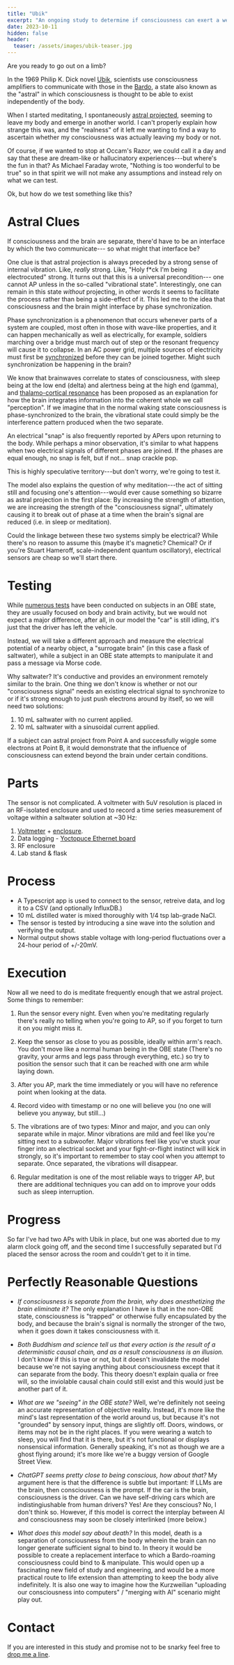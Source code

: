 ```yaml
---
title: "Ubik"
excerpt: "An ongoing study to determine if consciousness can exert a weak electrical influence in the OBE state"
date: 2023-10-11
hidden: false
header:
  teaser: /assets/images/ubik-teaser.jpg
---
```

Are you ready to go out on a limb?

In the 1969 Philip K. Dick novel [Ubik](https://en.wikipedia.org/wiki/Ubik), scientists use consciousness amplifiers to communicate with those in the [Bardo](https://en.wikipedia.org/wiki/Bardo_Thodol), a state also known as the "astral" in which consciousness is thought to be able to exist independently of the body.

When I started meditating, I spontaneously [astral projected](https://www.supermeditate.me/the-astral-express), seeming to leave my body and emerge in another world.  I can't properly explain how strange this was, and the "realness" of it left me wanting to find a way to ascertain whether my consciousness was actually leaving my body or not.

Of course, if we wanted to stop at Occam's Razor, we could call it a day and say that these are dream-like or hallucinatory experiences---but where's the fun in that?  As Michael Faraday wrote, "Nothing is too wonderful to be true" so in that spirit we will not make any assumptions and instead rely on what we can test.

Ok, but how do we test something like this?

# Astral Clues
If consciousness and the brain are separate, there'd have to be an interface by which the two communicate--- so what might that interface be?

One clue is that astral projection is always preceded by a strong sense of internal vibration.  Like, _really_ strong. Like, "Holy f\*ck I'm being electrocuted" strong.  It turns out that this is a universal precondition--- one cannot AP unless in the so-called "vibrational state". Interestingly, one can remain in this state _without_ projecting, in other words it seems to facilitate the process rather than being a side-effect of it. This led me to the idea that consciousness and the brain might interface by phase synchronization.

Phase synchronization is a phenomenon that occurs whenever parts of a system are coupled, most often in those with wave-like properties, and it can happen mechanically as well as electrically, for example, soldiers marching over a bridge must march out of step or the resonant frequency will cause it to collapse.  In an AC power grid, multiple sources of electricity must first be [synchronized](https://en.wikipedia.org/wiki/Synchronization_(alternating_current)) before they can be joined together.  Might such synchronization be happening in the brain?

We know that brainwaves correlate to states of consciousness, with sleep being at the low end (delta) and alertness being at the high end (gamma), and [thalamo-cortical resonance](https://en.wikipedia.org/wiki/Recurrent_thalamo-cortical_resonance) has been proposed as an explanation for how the brain integrates information into the coherent whole we call "perception".  If we imagine that in the normal waking state consciousness is phase-synchronized to the brain, the vibrational state could simply be the interference pattern produced when the two separate.

An electrical "snap" is also frequently reported by APers upon returning to the body.  While perhaps a minor observation, it's similar to what happens when two electrical signals of different phases are joined.  If the phases are equal enough, no snap is felt, but if not... snap crackle pop.

This is highly speculative territory---but don't worry, we're going to test it.

The model also explains the question of why meditation---the act of sitting still and focusing one's attention---would ever cause something so bizarre as astral projection in the first place: By increasing the strength of attention, we are increasing the strength of the "consciousness signal", ultimately causing it to break out of phase at a time when the brain's signal are reduced (i.e. in sleep or meditation).

Could the linkage between these two systems simply be electrical?  While there's no reason to assume this (maybe it's magnetic?  Chemical?  Or if you're Stuart Hameroff, scale-independent quantum oscillatory), electrical sensors are cheap so we'll start there.

# Testing
While [numerous tests](https://www.ncbi.nlm.nih.gov/pmc/articles/PMC3918960/) have been conducted on subjects in an OBE state, they are usually focused on body and brain activity, but we would not expect a major difference, after all, in our model the "car" is still idling, it's just that the driver has left the vehicle.

Instead, we will take a different approach and measure the electrical potential of a nearby object, a "surrogate brain" (in this case a flask of saltwater), while a subject in an OBE state attempts to manipulate it and pass a message via Morse code.

Why saltwater?  It's conductive and provides an environment remotely similar to the brain.  One thing we don't know is whether or not our "consciousness signal" needs an existing electrical signal to synchronize to or if it's strong enough to just push electrons around by itself, so we will need two solutions:

1. 10 mL saltwater with no current applied.
2. 10 mL saltwater with a sinusoidal current applied.

If a subject can astral project from Point A and successfully wiggle some electrons at Point B, it would demonstrate that the influence of consciousness can extend beyond the brain under certain conditions.

# Parts
The sensor is not complicated.  A voltmeter with 5uV resolution is placed in an RF-isolated enclosure and used to record a time series measurement of voltage within a saltwater solution at ~30 Hz:
1. [Voltmeter](https://www.yoctopuce.com/EN/products/usb-electrical-sensors/yocto-millivolt-rx-bnc) + [enclosure](https://www.yoctopuce.com/EN/products/enclosures/yoctobox-long-thick-black-bnc).
2. Data logging - [Yoctopuce Ethernet board](https://www.yoctopuce.com/EN/products/extensions-and-networking/yoctohub-ethernet)
3. RF enclosure
4. Lab stand & flask

# Process
- A Typescript app is used to connect to the sensor, retreive data, and log it to a CSV (and optionally InfluxDB.)
- 10 mL distilled water is mixed thoroughly with 1/4 tsp lab-grade NaCl.
- The sensor is tested by introducing a sine wave into the solution and verifying the output.
- Normal output shows stable voltage with long-period fluctuations over a 24-hour period of +/-20mV.


# Execution
Now all we need to do is meditate frequently enough that we astral project. Some things to remember:

1. Run the sensor every night.  Even when you're meditating regularly there's really no telling when you're going to AP, so if you forget to turn it on you might miss it.

2. Keep the sensor as close to you as possible, ideally within arm's reach. You don't move like a normal human being in the OBE state (There's no gravity, your arms and legs pass through everything, etc.) so try to position the sensor such that it can be reached with one arm while laying down.

3. After you AP, mark the time immediately or you will have no reference point when looking at the data.

4. Record video with timestamp or no one will believe you (no one will believe you anyway, but still...)

5. The vibrations are of two types:  Minor and major, and you can only separate while in major.  Minor vibrations are mild and feel like you're sitting next to a subwoofer.  Major vibrations feel like you've stuck your finger into an electrical socket and your fight-or-flight instinct will kick in strongly, so it's important to remember to stay cool when you attempt to separate.  Once separated, the vibrations will disappear.

6. Regular meditation is one of the most reliable ways to trigger AP, but there are additional techniques you can add on to improve your odds such as sleep interruption.

# Progress
So far I've had two APs with Ubik in place, but one was aborted due to my alarm clock going off, and the second time I successfully separated but I'd placed the sensor across the room and couldn't get to it in time.

# Perfectly Reasonable Questions
- *If consciousness is separate from the brain, why does anesthetizing the brain eliminate it?*  The only explanation I have is that in the non-OBE state, consciousness is "trapped" or otherwise fully encapsulated by the body, and because the brain's signal is normally the stronger of the two, when it goes down it takes consciousness with it.

- *Both Buddhism and science tell us that every action is the result of a deterministic causal chain, and as a result consciousness is an illusion.*  I don't know if this is true or not, but it doesn't invalidate the model because we're not saying anything about consciousness except that it can separate from the body.  This theory doesn't explain qualia or free will, so the inviolable causal chain could still exist and this would just be another part of it.

- *What are we "seeing" in the OBE state?*  Well, we're definitely not seeing an accurate representation of objective reality.  Instead, it's more like the mind's last representation of the world around us, but because it's not "grounded" by sensory input, things are slightly off.  Doors, windows, or items may not be in the right places.  If you were wearing a watch to sleep, you will find that it is there, but it's not functional or displays nonsensical information.  Generally speaking, it's not as though we are a ghost flying around; it's more like we're a buggy version of Google Street View.

- *ChatGPT seems pretty close to being conscious, how about that?*  My argument here is that the difference is subtle but important:  If LLMs are the brain, then consciousness is the prompt.  If the car is the brain, consciousness is the driver.  Can we have self-driving cars which are indistingiushable from human drivers?  Yes!  Are they conscious?  No, I don't think so.  However, if this model is correct the interplay between AI and consciousness may soon be closely interlinked (more below.)

- *What does this model say about death?*  In this model, death is a separation of consciousness from the body wherein the brain can no longer generate sufficient signal to bind to.  In theory it would be possible to create a replacement interface to which a Bardo-roaming consciousness could bind to & manipulate.  This would open up a fascinating new field of study and engineering, and would be a more practical route to life extension than attempting to keep the body alive indefinitely.  It is also one way to imagine how the Kurzweilian "uploading our consciousness into computers" / "merging with AI" scenario might play out.

# Contact
If you are interested in this study and promise not to be snarky feel free to [drop me a line](mailto:duncan.carroll@gmail.com).
